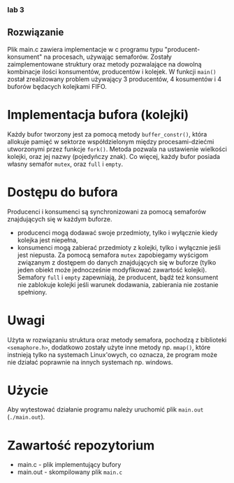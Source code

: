### lab 3

## Rozwiązanie
Plik main.c zawiera implementacje w c programu typu "producent-konsument" na procesach, używając semaforów. Zostały zaimplementowane struktury oraz metody pozwalające na dowolną kombinacje ilości konsumentów, producentów i kolejek. W funkcji `main()` został zrealizowany problem używający 3 producentów, 4 kosumentów i 4 buforów będacych kolejkami FIFO.


# Implementacja bufora (kolejki)
Każdy bufor tworzony jest za pomocą metody `buffer_constr()`, która allokuje pamięć w sektorze współdzielonym między procesami-dziećmi utworzonymi przez funkcje `fork()`. Metoda pozwala na ustawienie wielkości kolejki, oraz jej nazwy (pojedyńczy znak). Co więcej, każdy bufor posiada własny semafor `mutex`, oraz `full` i `empty`.


# Dostępu do bufora
Producenci i konsumenci są synchronizowani za pomocą semaforów znajdujących się w każdym buforze.
 - producenci mogą dodawać swoje przedmioty, tylko i wyłącznie kiedy kolejka jest niepełna,
 - konsumenci mogą zabierać przedmioty z kolejki, tylko i wyłącznie jeśli jest niepusta.
Za pomocą semafora `mutex` zapobiegamy wyścigom związanym z dostępem do danych znajdujących się w buforze (tylko jeden obiekt może jednocześnie modyfikować zawartość kolejki). Semafory `full` i `empty` zapewniają, że producent, bądź też konsument nie zablokuje kolejki jeśli warunek dodawania, zabierania nie zostanie spełniony. 


# Uwagi
Użyta w rozwiązaniu struktura oraz metody semafora, pochodzą z biblioteki `<semaphore.h>`, dodatkowo zostały użyte inne metody np. `mmap()`, które instnieją tylko na systemach Linux'owych, co oznacza, że program może nie działać poprawnie na innych systemach np. windows. 

# Użycie
Aby wytestować działanie programu należy uruchomić plik `main.out` (`./main.out`).


# Zawartość repozytorium
 - main.c - plik implementujący bufory
 - main.out - skompilowany plik `main.c`